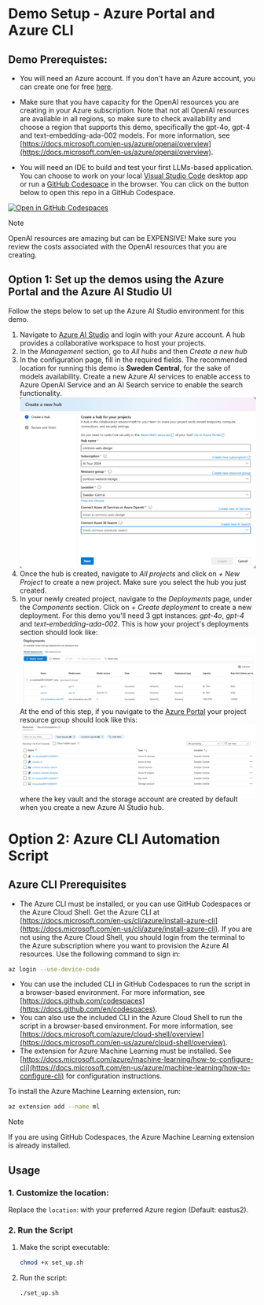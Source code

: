 
# Demo Setup - Azure Portal and Azure CLI


## Demo Prerequistes: 

- You will need an Azure account.  If you don't have an Azure account, you can create one for free [here](https://azure.microsoft.com/en-us/free/).

- Make sure that you have capacity for the OpenAI resources you are creating in your Azure subscription.  Note that not all OpenAI resources are available in all regions, so make sure to check availability and choose a region that supports this demo, specifically the gpt-4o, gpt-4 and text-embedding-ada-002 models.
For more information, see [https://docs.microsoft.com/en-us/azure/openai/overview](https://docs.microsoft.com/en-us/azure/openai/overview).

- You will need an IDE to build and test your first LLMs-based application. You can choose to work on your local [Visual Studio Code](https://code.visualstudio.com/) desktop app or run a [GitHub Codespace](https://github.com/features/codespaces) in the browser. You can click on the button below to open this repo in a GitHub Codespace.

 [![Open in GitHub Codespaces](https://img.shields.io/static/v1?style=for-the-badge&label=GitHub+Codespaces&message=Open&color=brightgreen&logo=github)](https://github.com/codespaces/new?hide_repo_select=true&machine=basicLinux32gb&repo=826281335&ref=main&devcontainer_path=.devcontainer%2Fdevcontainer.json&geo=UsEast)

> [!NOTE] 
> OpenAI resources are amazing but can be EXPENSIVE!  Make sure you review the costs associated with the OpenAI resources that you are creating.

## Option 1: Set up the demos using the Azure Portal and the Azure AI Studio UI

Follow the steps below to set up the Azure AI Studio environment for this demo.

1. Navigate to [Azure AI Studio](ai.azure.com) and login with your Azure account. A hub provides a collaborative workspace to host your projects.
1. In the *Management* section, go to *All hubs* and then *Create a new hub*
1. In the configuration page, fill in the required fields. The recommended location for running this demo is **Sweden Central**, for the sake of models availability. Create a new Azure AI services to enable access to Azure OpenAI Service and an AI Search service to enable the search functionality.
![Hub configuration](./media/hub_configuration.png)
1. Once the hub is created, navigate to *All projects* and click on *+ New Project* to create a new project. Make sure you select the hub you just created. 
1. In your newly created project, navigate to the *Deployments* page, under the *Components* section. Click on *+ Create deployment* to create a new deployment. For this demo you'll need 3 gpt instances: *gpt-4o*, *gpt-4* and *text-embedding-ada-002*. This is how your project's deployments section should look like:
![Deployments section](./media/deployments.png)
At the end of this step, if you navigate to the [Azure Portal](portal.azure.com) your project resource group should look like this:
![Azure resource group](./media/azure_rg.png)
where the key vault and the storage account are created by default when you create a new Azure AI Studio hub.

# Option 2: Azure CLI Automation Script

## Azure CLI Prerequisites

- The Azure CLI must be installed, or you can use GitHub Codespaces or the Azure Cloud Shell.  Get the Azure CLI at [https://docs.microsoft.com/en-us/cli/azure/install-azure-cli](https://docs.microsoft.com/en-us/cli/azure/install-azure-cli). If you are not using the Azure Cloud Shell, you should login from the terminal to the Azure subscription where you want to provision the Azure AI resources. Use the following command to sign in:
```bash
az login --use-device-code
```
- You can use the included CLI in GitHub Codespaces to run the script in a browser-based environment.  For more information, see [https://docs.github.com/codespaces](https://docs.github.com/en/codespaces). 
- You can also use the included CLI in the Azure Cloud Shell to run the script in a browser-based environment.  For more information, see [https://docs.microsoft.com/azure/cloud-shell/overview](https://docs.microsoft.com/en-us/azure/cloud-shell/overview).
- The extension for Azure Machine Learning must be installed.  See [https://docs.microsoft.com/azure/machine-learning/how-to-configure-cli](https://docs.microsoft.com/en-us/azure/machine-learning/how-to-configure-cli) for configuration instructions.

To install the Azure Machine Learning extension, run:
```bash
az extension add --name ml
```
>[!NOTE]
>If you are using GitHub Codespaces, the Azure Machine Learning extension is already installed.

## Usage

### 1. Customize the location:

Replace the `location`: with your preferred Azure region (Default: eastus2).

### 2. Run the Script

1. Make the script executable:
   ```bash
   chmod +x set_up.sh
   ```
2. Run the script:
   ```bash
   ./set_up.sh
   ```